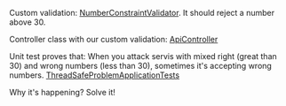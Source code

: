 Custom validation:
[NumberConstraintValidator](src/main/java/com/github/elten400/tutorials/threadsafeproblem/validation/NumberConstraintValidator.java).
It should reject a number above 30.

Controller class with our custom validation:
[ApiController](src/main/java/com/github/elten400/tutorials/threadsafeproblem/controller/ApiController.java)

Unit test proves that: When you attack servis with mixed right (great than 30) and wrong numbers (less than 30), sometimes it's accepting wrong numbers.
[ThreadSafeProblemApplicationTests](src/test/java/com/github/elten400/tutorials/threadsafeproblem/ThreadSafeProblemApplicationTests.java)

Why it's happening? Solve it!
